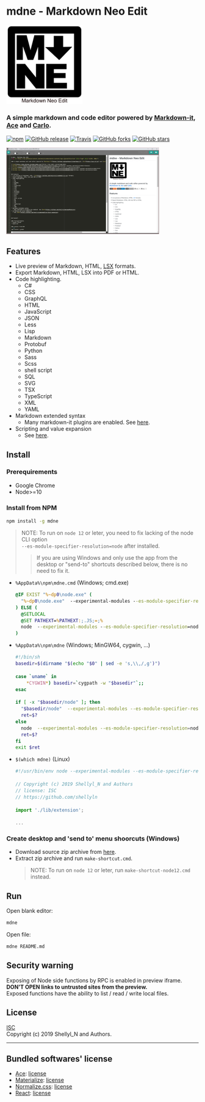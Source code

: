 
# mdne - Markdown Neo Edit
<img src="https://raw.githubusercontent.com/shellyln/mdne/master/contents/logo.svg?sanitize=true" title="logo" style="width: 200px">

### A simple markdown and code editor powered by [Markdown-it](https://github.com/markdown-it/markdown-it), [Ace](https://ace.c9.io/) and [Carlo](https://github.com/GoogleChromeLabs/carlo).

[![npm](https://img.shields.io/npm/v/mdne.svg)](https://www.npmjs.com/package/mdne)
[![GitHub release](https://img.shields.io/github/release/shellyln/mdne.svg)](https://github.com/shellyln/mdne/releases)
[![Travis](https://img.shields.io/travis/shellyln/mdne/master.svg)](https://travis-ci.org/shellyln/mdne)
[![GitHub forks](https://img.shields.io/github/forks/shellyln/mdne.svg?style=social&label=Fork)](https://github.com/shellyln/mdne/fork)
[![GitHub stars](https://img.shields.io/github/stars/shellyln/mdne.svg?style=social&label=Star)](https://github.com/shellyln/mdne)


<img src="https://raw.githubusercontent.com/shellyln/mdne/master/docs/images/scr-01.png" title="screenshot" style="width: 400px">


## Features
* Live preview of Markdown, HTML, [LSX](https://github.com/shellyln/liyad#what-is-lsx) formats.
* Export Markdown, HTML, LSX into PDF or HTML.
* Code highlighting.
  * C#
  * CSS
  * GraphQL
  * HTML
  * JavaScript
  * JSON
  * Less
  * Lisp
  * Markdown
  * Protobuf
  * Python
  * Sass
  * Scss
  * shell script
  * SQL
  * SVG
  * TSX
  * TypeScript
  * XML
  * YAML
* Markdown extended syntax
  * Many markdown-it plugins are enabled. See [here](https://github.com/shellyln/menneu#features).
* Scripting and value expansion
  * See [here](https://github.com/shellyln/menneu#lisp-block-expansion).



## Install

### Prerequirements
* Google Chrome
* Node>=10

### Install from NPM
```sh
npm install -g mdne
```

> NOTE: To run on `node 12` or leter, you need to fix lacking of the node CLI option  
> `--es-module-specifier-resolution=node` after installed.
>> If you are using Windows and only use the app from the desktop or "send-to"
>> shortcuts described below, there is no need to fix it.


* `%AppData%\npm\mdne.cmd` (Windows; cmd.exe)
    ```cmd
    @IF EXIST "%~dp0\node.exe" (
      "%~dp0\node.exe"  --experimental-modules --es-module-specifier-resolution=node --no-warnings "%~dp0\node_modules\mdne\index.mjs" %*
    ) ELSE (
      @SETLOCAL
      @SET PATHEXT=%PATHEXT:;.JS;=;%
      node  --experimental-modules --es-module-specifier-resolution=node --no-warnings "%~dp0\node_modules\mdne\index.mjs" %*
    )
    ```
* `%AppData%\npm\mdne` (Windows; MinGW64, cygwin, ...)
    ```sh
    #!/bin/sh
    basedir=$(dirname "$(echo "$0" | sed -e 's,\\,/,g')")

    case `uname` in
        *CYGWIN*) basedir=`cygpath -w "$basedir"`;;
    esac

    if [ -x "$basedir/node" ]; then
      "$basedir/node"  --experimental-modules --es-module-specifier-resolution=node --no-warnings "$basedir/node_modules/mdne/index.mjs" "$@"
      ret=$?
    else 
      node  --experimental-modules --es-module-specifier-resolution=node --no-warnings "$basedir/node_modules/mdne/index.mjs" "$@"
      ret=$?
    fi
    exit $ret
    ```
* `$(which mdne)` (Linux)
    ```js
    #!/usr/bin/env node --experimental-modules --es-module-specifier-resolution=node --no-warnings

    // Copyright (c) 2019 Shellyl_N and Authors
    // license: ISC
    // https://github.com/shellyln

    import './lib/extension';

    ...
    ```



### Create desktop and 'send to' menu shoorcuts (Windows)
* Download source zip archive from [here](https://github.com/shellyln/mdne/archive/master.zip).
* Extract zip archive and run `make-shortcut.cmd`.
  > NOTE: To run on `node 12` or leter, run `make-shortcut-node12.cmd` instead.


## Run

Open blank editor:
```sh
mdne
```

Open file:
```sh
mdne README.md
```


## Security warning

Exposing of Node side functions by RPC is enabled in preview iframe.  
**DON'T OPEN links to untrusted sites from the preview.**  
Exposed functions have the ability to list / read / write local files.

## License
[ISC](https://github.com/shellyln/mdne/blob/master/LICENSE.md)  
Copyright (c) 2019 Shellyl_N and Authors.

----
## Bundled softwares' license

* [Ace](https://github.com/ajaxorg/ace): [license](https://github.com/ajaxorg/ace/blob/master/LICENSE)
* [Materialize](https://materializecss.com/): [license](https://github.com/Dogfalo/materialize/blob/v1-dev/LICENSE)
* [Normalize.css](https://necolas.github.io/normalize.css/): [license](https://github.com/necolas/normalize.css/blob/master/LICENSE.md)
* [React](https://reactjs.org/): [license](https://github.com/facebook/react/blob/master/LICENSE)
